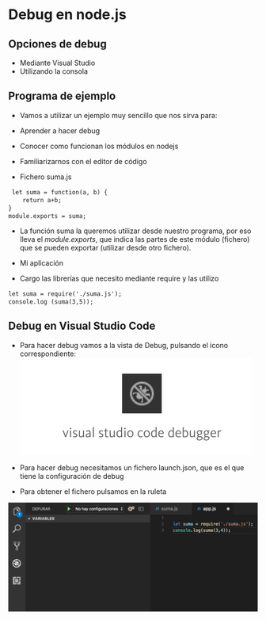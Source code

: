 # Debug en node.js


## Opciones de debug
- Mediante Visual Studio
- Utilizando la consola

## Programa de ejemplo
- Vamos a utilizar un ejemplo muy sencillo que nos sirva para:
 - Aprender a hacer debug
 - Conocer como funcionan los módulos en nodejs
 - Familiarizarnos con el editor de código
 
- Fichero suma.js
```
 let suma = function(a, b) {
    return a+b;
}
module.exports = suma; 
```
- La función suma la queremos utilizar desde nuestro programa, por eso lleva el *module.exports*, que indica las partes de este módulo (fichero) que se pueden exportar (utilizar desde otro fichero).

- Mi aplicación
 - Cargo las librerías que necesito mediante require y las utilizo
 
 ```
 let suma = require('./suma.js');
console.log (suma(3,5));
```

## Debug en Visual Studio Code
- Para hacer debug vamos a la vista de Debug, pulsando el icono correspondiente:
![](/assets/icono-debug.png)

- Para hacer debug necesitamos un fichero launch.json, que es el que tiene la configuración de debug
- Para obtener el fichero pulsamos en la ruleta

![](/assets/sublime-debug.png)